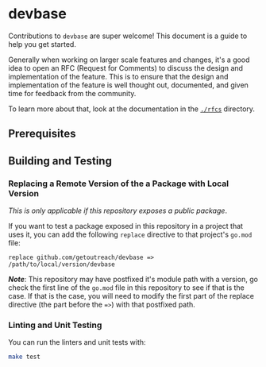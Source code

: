 # devbase

<!-- <<Stencil::Block(customGeneralInformation)>> -->
Contributions to `devbase` are super welcome! This document is a guide to help you get started.

Generally when working on larger scale features and changes, it's a good idea to open an RFC (Request for Comments) to discuss the design and implementation of the feature. This is to ensure that the design and implementation of the feature is well thought out, documented, and given time for feedback from the community.

To learn more about that, look at the documentation in the [`./rfcs`](./rfcs/) directory.
<!-- <</Stencil::Block>> -->

## Prerequisites

<!-- <<Stencil::Block(customPrerequisites)>> -->

<!-- <</Stencil::Block>> -->

## Building and Testing

<!-- <<Stencil::Block(customBuildingAndTesting)>> -->

<!-- <</Stencil::Block>> -->

### Replacing a Remote Version of the a Package with Local Version

_This is only applicable if this repository exposes a public package_.

If you want to test a package exposed in this repository in a project that uses it, you can
add the following `replace` directive to that project's `go.mod` file:

```
replace github.com/getoutreach/devbase => /path/to/local/version/devbase
```

**_Note_**: This repository may have postfixed it's module path with a version, go check the first
line of the `go.mod` file in this repository to see if that is the case. If that is the case,
you will need to modify the first part of the replace directive (the part before the `=>`) with
that postfixed path.

### Linting and Unit Testing

You can run the linters and unit tests with:

```bash
make test
```
